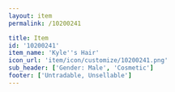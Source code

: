 ```yaml
---
layout: item
permalink: /10200241

title: Item
id: '10200241'
item_name: 'Kyle''s Hair'
icon_url: 'item/icon/customize/10200241.png'
sub_header: ['Gender: Male', 'Cosmetic']
footer: ['Untradable, Unsellable']
---
```

